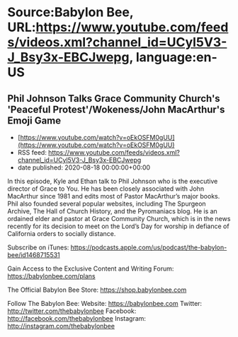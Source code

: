 # Source:Babylon Bee, URL:https://www.youtube.com/feeds/videos.xml?channel_id=UCyl5V3-J_Bsy3x-EBCJwepg, language:en-US

## Phil Johnson Talks Grace Community Church's 'Peaceful Protest'/Wokeness/John MacArthur's Emoji Game
 - [https://www.youtube.com/watch?v=oEkOSFM0gUU](https://www.youtube.com/watch?v=oEkOSFM0gUU)
 - RSS feed: https://www.youtube.com/feeds/videos.xml?channel_id=UCyl5V3-J_Bsy3x-EBCJwepg
 - date published: 2020-08-18 00:00:00+00:00

In this episode, Kyle and Ethan talk to Phil Johnson who is the executive director of Grace to You. He has been closely associated with John MacArthur since 1981 and edits most of Pastor MacArthur’s major books. Phil also founded several popular websites, including The Spurgeon Archive, The Hall of Church History, and the Pyromaniacs blog. He is an ordained elder and pastor at Grace Community Church, which is in the news recently for its decision to meet on the Lord’s Day for worship in defiance of California orders to socially distance. 

Subscribe on iTunes: https://podcasts.apple.com/us/podcast/the-babylon-bee/id1468715531

Gain Access to the Exclusive Content and Writing Forum: https://babylonbee.com/plans

The Official Babylon Bee Store: https://shop.babylonbee.com

Follow The Babylon Bee:
Website: https://babylonbee.com
Twitter: http://twitter.com/thebabylonbee
Facebook: http://facebook.com/thebabylonbee
Instagram: http://instagram.com/thebabylonbee

